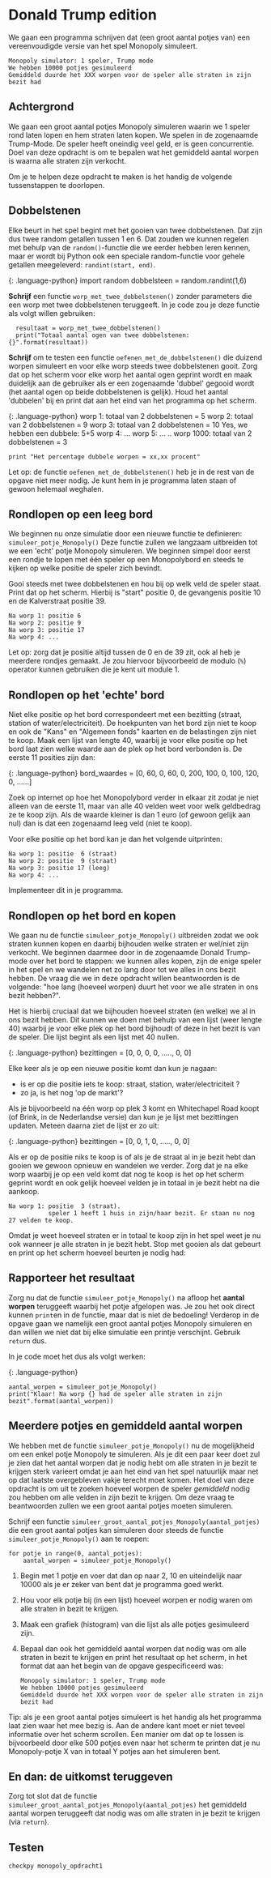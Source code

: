 # Donald Trump edition

We gaan een programma schrijven dat (een groot aantal potjes van) een vereenvoudigde versie van het spel Monopoly simuleert.

    Monopoly simulator: 1 speler, Trump mode
    We hebben 10000 potjes gesimuleerd
    Gemiddeld duurde het XXX worpen voor de speler alle straten in zijn bezit had

## Achtergrond

We gaan een groot aantal potjes Monopoly simuleren waarin we 1 speler rond laten lopen en hem straten laten kopen. We spelen in de zogenaamde Trump-Mode. De speler heeft oneindig veel geld, er is geen concurrentie. Doel van deze opdracht is om te bepalen wat het gemiddeld aantal worpen is
waarna alle straten zijn verkocht.

Om je te helpen deze opdracht te maken is het handig de volgende tussenstappen te doorlopen.

## Dobbelstenen

Elke beurt in het spel begint met het gooien van twee dobbelstenen. Dat zijn dus twee random getallen tussen 1 en 6. Dat zouden we kunnen regelen met behulp van de `random()`-functie die we eerder hebben leren kennen, maar er wordt bij Python ook een speciale random-functie voor gehele getallen meegeleverd: `randint(start, end)`.

{: .language-python}
    import random
    dobbelsteen = random.randint(1,6)

**Schrijf** een functie `worp_met_twee_dobbelstenen()` zonder parameters die een worp met twee dobbelstenen teruggeeft. In je code zou je deze functie als volgt willen gebruiken:

      resultaat = worp_met_twee_dobbelstenen()
      print("Totaal aantal ogen van twee dobbelstenen: {}".format(resultaat))

**Schrijf** om te testen een functie `oefenen_met_de_dobbelstenen()` die duizend
worpen simuleert en voor elke worp steeds twee dobbelstenen gooit. Zorg dat op
het scherm voor elke worp het aantal ogen geprint wordt en maak duidelijk aan
de gebruiker als er een zogenaamde 'dubbel' gegooid wordt (het aantal ogen op
beide dobbelstenen is gelijk). Houd het aantal 'dubbelen' bij en print dat aan
het eind van het programma op het scherm.

{: .language-python}
    worp 1: totaal van 2 dobbelstenen =  5
    worp 2: totaal van 2 dobbelstenen =  9
    worp 3: totaal van 2 dobbelstenen = 10
            Yes, we hebben een dubbele: 5+5
    worp 4: ...
    worp 5: ...
    ..
    worp 1000: totaal van 2 dobbelstenen = 3

    print "Het percentage dubbele worpen = xx,xx procent"

Let op: de functie `oefenen_met_de_dobbelstenen()` heb je in de rest van de
opgave niet meer nodig. Je kunt hem in je programma laten staan of gewoon
helemaal weghalen.

## Rondlopen op een leeg bord

We beginnen nu onze simulatie door een nieuwe functie te definieren:
`simuleer_potje_Monopoly()` Deze functie zullen we langzaam uitbreiden tot we
een 'echt' potje Monopoly simuleren. We beginnen simpel door eerst een rondje
te lopen met één speler op een Monopolybord en steeds te kijken op welke
positie de speler zich bevindt.

Gooi steeds met twee dobbelstenen en hou bij op welk veld de speler staat.
Print dat op het scherm. Hierbij is "start" positie 0, de gevangenis positie 10
en de Kalverstraat positie 39.

    Na worp 1: positie 6
    Na worp 2: positie 9
    Na worp 3: positie 17
    Na worp 4: ...

Let op: zorg dat je positie altijd tussen de 0 en de 39 zit, ook al heb je
meerdere rondjes gemaakt. Je zou hiervoor bijvoorbeeld de modulo (`%`) operator
kunnen gebruiken die je kent uit module 1.

## Rondlopen op het 'echte' bord

Niet elke positie op het bord correspondeert met een bezitting (straat, station
of water/electriciteit). De hoekpunten van het bord zijn niet te koop en ook de
"Kans" en "Algemeen fonds" kaarten en de belastingen zijn niet te koop. Maak een
lijst van lengte 40, waarbij je voor elke positie op het bord laat zien welke
waarde aan de plek op het bord verbonden is. De eerste 11 posities zijn dan:

{: .language-python}
    bord_waardes = [0, 60, 0, 60, 0, 200, 100, 0, 100, 120, 0, ......]

Zoek op internet op hoe het Monopolybord verder in elkaar zit zodat je niet
alleen van de eerste 11, maar van alle 40 velden weet voor welk geldbedrag ze
te koop zijn. Als de waarde kleiner is dan 1 euro (of gewoon gelijk aan nul)
dan is dat een zogenaamd leeg veld (niet te koop).

Voor elke positie op het bord kan je dan het volgende uitprinten:

    Na worp 1: positie  6 (straat)
    Na worp 2: positie  9 (straat)
    Na worp 3: positie 17 (leeg)
    Na worp 4: ...

Implementeer dit in je programma.

## Rondlopen op het bord en kopen

We gaan nu de functie `simuleer_potje_Monopoly()` uitbreiden zodat we ook
straten kunnen kopen en daarbij bijhouden welke straten er wel/niet zijn
verkocht. We beginnen daarmee door in de zogenaamde Donald Trump-mode over het
bord te stappen: we kunnen alles kopen, zijn de enige speler in het spel en we
wandelen net zo lang door tot we alles in ons bezit hebben. De vraag die we in
deze opdracht willen beantwoorden is de volgende: "hoe lang (hoeveel worpen)
duurt het voor we alle straten in ons bezit hebben?".

Het is hierbij cruciaal dat we bijhouden hoeveel straten (en welke) we al in
ons bezit hebben. Dit kunnen we doen met behulp van een lijst (weer lengte 40)
waarbij je voor elke plek op het bord bijhoudt of deze in het bezit is van de
speler. Die lijst begint als een lijst met 40 nullen.

{: .language-python}
    bezittingen = [0, 0, 0, 0, ....., 0, 0]

Elke keer als je op een nieuwe positie komt dan kun je nagaan:

- is er op die positie iets te koop: straat, station, water/electriciteit ?
- zo ja, is het nog 'op de markt'?

Als je bijvoorbeeld na één worp op plek 3 komt en Whitechapel Road koopt (of
Brink, in de Nederlandse versie) dan kun je je lijst met bezittingen updaten.
Meteen daarna ziet de lijst er zo uit:

{: .language-python}
    bezittingen = [0, 0, 1, 0, ....., 0, 0]

Als er op de positie niks te koop is of als je de straat al in je bezit hebt
dan gooien we gewoon opnieuw en wandelen we verder. Zorg dat je na elke worp
waarbij je op een veld komt dat nog te koop is het op het scherm geprint wordt
en ook gelijk hoeveel velden je in totaal in je bezit hebt na die aankoop.

    Na worp 1: positie  3 (straat).
               speler 1 heeft 1 huis in zijn/haar bezit. Er staan nu nog 27 velden te koop.

Omdat je weet hoeveel straten er in totaal te koop zijn in het spel weet je nu ook wanneer je alle straten in je bezit hebt. Stop met gooien als dat gebeurt en print op het scherm hoeveel beurten je nodig had:

## Rapporteer het resultaat

Zorg nu dat de functie `simuleer_potje_Monopoly()` na afloop het **aantal
worpen** teruggeeft waarbij het potje afgelopen was. Je zou het ook direct
kunnen `print`en in de functie, maar dat is niet de bedoeling! Verderop in de
opgave gaan we namelijk een groot aantal potjes Monopoly simuleren en dan
willen we niet dat bij elke simulatie een printje verschijnt. Gebruik `return`
dus.

In je code moet het dus als volgt werken:

{: .language-python}

    aantal_worpen = simuleer_potje_Monopoly()
    print("Klaar! Na worp {} had de speler alle straten in zijn bezit".format(aantal_worpen))

## Meerdere potjes en gemiddeld aantal worpen

We hebben met de functie `simuleer_potje_Monopoly()` nu de mogelijkheid om een enkel potje Monopoly te simuleren. Als je dit een paar keer doet zul je zien dat het aantal worpen dat je nodig hebt om alle straten in je bezit te krijgen sterk varieert omdat je aan het eind van het spel natuurlijk maar net op dat laatste overgebleven vakje terecht moet komen. Het doel van deze opdracht is om uit te zoeken hoeveel worpen de speler *gemiddeld* nodig zou hebben om alle velden in zijn bezit te krijgen. Om deze vraag te beantwoorden zullen we een groot aantal potjes moeten simuleren.

Schrijf een functie `simuleer_groot_aantal_potjes_Monopoly(aantal_potjes)` die een groot aantal potjes kan simuleren door steeds de functie `simuleer_potje_Monopoly()` aan te roepen:

    for potje in range(0, aantal_potjes):
        aantal_worpen = simuleer_potje_Monopoly()

1.  Begin met 1 potje en voer dat dan op naar 2, 10 en uiteindelijk naar 10000 als je er zeker van bent dat je programma goed werkt.

2.  Hou voor elk potje bij (in een lijst) hoeveel worpen er nodig waren om alle straten in bezit te krijgen.

3.  Maak een grafiek (histogram) van die lijst als alle potjes gesimuleerd zijn.

4.  Bepaal dan ook het gemiddeld aantal worpen dat nodig was om alle straten in bezit te krijgen en print het resultaat op het scherm, in het format dat aan het begin van de opgave gespecificeerd was:

        Monopoly simulator: 1 speler, Trump mode
        We hebben 10000 potjes gesimuleerd
        Gemiddeld duurde het XXX worpen voor de speler alle straten in zijn bezit had

Tip: als je een groot aantal potjes simuleert is het handig als het programma laat zien waar het mee bezig is. Aan de andere kant moet er niet teveel informatie over het scherm scrollen. Een manier om dat op te lossen is bijvoorbeeld door elke 500 potjes even naar het scherm te printen dat je nu Monopoly-potje X van in totaal Y potjes aan het simuleren bent.

## En dan: de uitkomst teruggeven

Zorg tot slot dat de functie `simuleer_groot_aantal_potjes_Monopoly(aantal_potjes)` het gemiddeld aantal worpen teruggeeft dat nodig was om alle straten in je bezit te krijgen (via `return`).

## Testen

    checkpy monopoly_opdracht1
